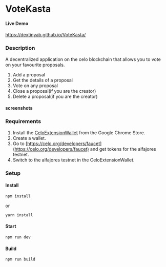 # VoteKasta

#### Live Demo

https://dextinyab.github.io/VoteKasta/

### Description
A decentralized application on the celo blockchain that allows you to vote on your favourite proposals.

1. Add a proposal
2. Get the details of a proposal
3. Vote on any proposal
3. Close a proposal(if you are the creator)
4. Delete a proposal(if you are the creator)


#### screenshots


### Requirements
1. Install the [CeloExtensionWallet](https://chrome.google.com/webstore/detail/celoextensionwallet/kkilomkmpmkbdnfelcpgckmpcaemjcdh?hl=en) from the Google Chrome Store.
2. Create a wallet.
3. Go to [https://celo.org/developers/faucet](https://celo.org/developers/faucet) and get tokens for the alfajores testnet.
4. Switch to the alfajores testnet in the CeloExtensionWallet.



### Setup

#### Install

```
npm install
```

or

```
yarn install
```

#### Start

```
npm run dev
```

#### Build

```
npm run build
```


